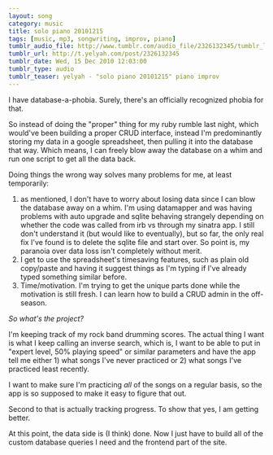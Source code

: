 ```yaml
---
layout: song
category: music
title: solo piano 20101215
tags: [music, mp3, songwriting, improv, piano]
tumblr_audio_file: http://www.tumblr.com/audio_file/2326132345/tumblr_ldhe5u0qig1qzo4ep
tumblr_url: http://t.yelyah.com/post/2326132345
tumblr_date: Wed, 15 Dec 2010 12:03:00
tumblr_type: audio
tumblr_teaser: yelyah - "solo piano 20101215" piano improv
---
```

I have database-a-phobia. Surely, there's an officially recognized phobia for that.

So instead of doing the "proper" thing for my ruby rumble last night, which would've been building a proper CRUD interface, instead I'm predominantly storing my data in a google spreadsheet, then pulling it into the database that way. Which means, I can freely blow away the database on a whim and run one script to get all the data back.

Doing things the wrong way solves many problems for me, at least temporarily:

1. as mentioned, I don't have to worry about losing data since I can blow the database away on a whim. I'm using datamapper and was having problems with auto upgrade and sqlite behaving strangely depending on whether the code was called from irb vs through my sinatra app. I still don't understand it (but would like to eventually), but so far, the only real fix I've found is to delete the sqlite file and start over. So point is, my paranoia over data loss isn't completely without merit.
2. I get to use the spreadsheet's timesaving features, such as plain old copy/paste and having it suggest things as I'm typing if I've already typed something similar before.
3. Time/motivation. I'm trying to get the unique parts done while the motivation is still fresh. I can learn how to build a CRUD admin in the off-season.

*So what's the project?*

I'm keeping track of my rock band drumming scores. The actual thing I want is what I keep calling an inverse search, which is, I want to be able to put in "expert level, 50% playing speed" or similar parameters and have the app tell me either 1) what songs I've never practiced or 2) what songs I've practiced least recently.

I want to make sure I'm practicing *all* of the songs on a regular basis, so the app is so supposed to make it easy to figure that out.

Second to that is actually tracking progress. To show that yes, I am getting better.

At this point, the data side is (I think) done. Now I just have to build all of the custom database queries I need and the frontend part of the site.
